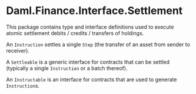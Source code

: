 # Daml.Finance.Interface.Settlement

This package contains type and interface definitions used to execute atomic settlement debits / credits / transfers of holdings.

An `Instruction` settles a single `Step` (the transfer of an asset from sender to receiver).

A `Settleable` is a generic interface for contracts that can be settled (typically a single `Instruction` or a batch thereof).

An `Instructable` is an interface for contracts that are used to generate `Instruction`s.
